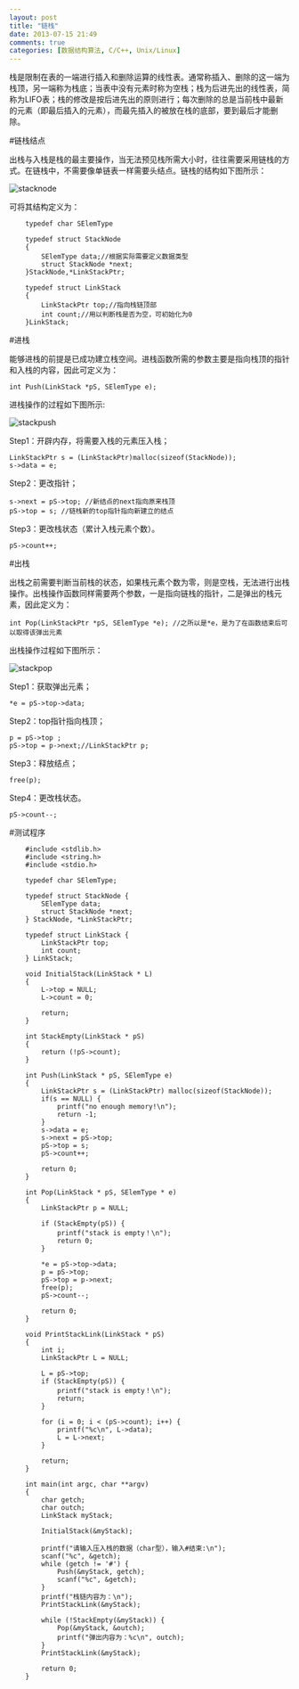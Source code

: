 ```yaml
---
layout: post
title: "链栈"
date: 2013-07-15 21:49
comments: true
categories: [数据结构算法, C/C++, Unix/Linux]
---
```


栈是限制在表的一端进行插入和删除运算的线性表。通常称插入、删除的这一端为栈顶，另一端称为栈底；当表中没有元素时称为空栈；栈为后进先出的线性表，简称为LIFO表；栈的修改是按后进先出的原则进行；每次删除的总是当前栈中最新的元素（即最后插入的元素），而最先插入的被放在栈的底部，要到最后才能删除。

#链栈结点

出栈与入栈是栈的最主要操作，当无法预见栈所需大小时，往往需要采用链栈的方式。在链栈中，不需要像单链表一样需要头结点。链栈的结构如下图所示：

![ stacknode ](/images/2013/7/lian-zhan/stacknode.png)

可将其结构定义为：
```
    typedef char SElemType

    typedef struct StackNode
    {
        SElemType data;//根据实际需要定义数据类型
        struct StackNode *next;
    }StackNode,*LinkStackPtr;

    typedef struct LinkStack
    {
        LinkStackPtr top;//指向栈链顶部
        int count;//用以判断栈是否为空，可初始化为0
    }LinkStack;
```

<!--more-->

#进栈

能够进栈的前提是已成功建立栈空间。进栈函数所需的参数主要是指向栈顶的指针和入栈的内容，因此可定义为：
```
int Push(LinkStack *pS, SElemType e);
```
进栈操作的过程如下图所示:

![ stackpush ](/images/2013/7/lian-zhan/stackpush.png)

Step1：开辟内存，将需要入栈的元素压入栈；
```
LinkStackPtr s = (LinkStackPtr)malloc(sizeof(StackNode));
s->data = e;
```
Step2：更改指针；
```
s->next = pS->top; //新结点的next指向原来栈顶
pS->top = s; //链栈新的top指针指向新建立的结点
```
Step3：更改栈状态（累计入栈元素个数）。
```
pS->count++;
```

#出栈

出栈之前需要判断当前栈的状态，如果栈元素个数为零，则是空栈，无法进行出栈操作。出栈操作函数同样需要两个参数，一是指向链栈的指针，二是弹出的栈元素，因此定义为：
```
int Pop(LinkStackPtr *pS, SElemType *e); //之所以是*e，是为了在函数结束后可以取得该弹出元素
```
出栈操作过程如下图所示：

![ stackpop ](/images/2013/7/lian-zhan/stackpop.png)

Step1：获取弹出元素；
```
*e = pS->top->data;
```
Step2：top指针指向栈顶；
```
p = pS->top ;
pS->top = p->next;//LinkStackPtr p;
```
Step3：释放结点；
```
free(p);
```
Step4：更改栈状态。
```
pS->count--;
```

#测试程序
```
    #include <stdlib.h>
    #include <string.h>
    #include <stdio.h>

    typedef char SElemType;

    typedef struct StackNode {
        SElemType data;
        struct StackNode *next;
    } StackNode, *LinkStackPtr;

    typedef struct LinkStack {
        LinkStackPtr top;
        int count;
    } LinkStack;

    void InitialStack(LinkStack * L)
    {
        L->top = NULL;
        L->count = 0;
        
        return;
    }

    int StackEmpty(LinkStack * pS)
    {
        return (!pS->count);
    }

    int Push(LinkStack * pS, SElemType e)
    {
        LinkStackPtr s = (LinkStackPtr) malloc(sizeof(StackNode));
        if(s == NULL) {
            printf("no enough memory!\n");
            return -1;
        }
        s->data = e;
        s->next = pS->top;
        pS->top = s;
        pS->count++;
        
        return 0;
    }

    int Pop(LinkStack * pS, SElemType * e)
    {
        LinkStackPtr p = NULL;
        
        if (StackEmpty(pS)) {
            printf("stack is empty！\n");
            return 0;
        }

        *e = pS->top->data;
        p = pS->top;
        pS->top = p->next;
        free(p);
        pS->count--;
        
        return 0;
    }

    void PrintStackLink(LinkStack * pS)
    {
        int i;
        LinkStackPtr L = NULL;
        
        L = pS->top;
        if (StackEmpty(pS)) {
            printf("stack is empty！\n");
            return;
        }

        for (i = 0; i < (pS->count); i++) {
            printf("%c\n", L->data);
            L = L->next;
        }
        
        return;
    }

    int main(int argc, char **argv)
    {
        char getch;
        char outch;
        LinkStack myStack;
        
        InitialStack(&myStack);
        
        printf("请输入压入栈的数据（char型），输入#结束:\n");
        scanf("%c", &getch);
        while (getch != '#') {
            Push(&myStack, getch);
            scanf("%c", &getch);
        }
        printf("栈链内容为：\n");
        PrintStackLink(&myStack);

        while (!StackEmpty(&myStack)) {
            Pop(&myStack, &outch);
            printf("弹出内容为：%c\n", outch);
        }
        PrintStackLink(&myStack);

        return 0;
    }
```
